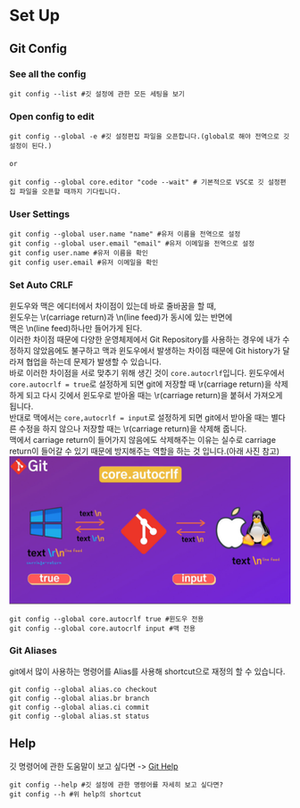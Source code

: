 # Set Up

## Git Config

### See all the config

```
git config --list #깃 설정에 관한 모든 세팅을 보기
```

### Open config to edit

```
git config --global -e #깃 설정편집 파일을 오픈합니다.(global로 해야 전역으로 깃 설정이 된다.)

or

git config --global core.editor "code --wait" # 기본적으로 VSC로 깃 설정편집 파일을 오픈할 때까지 기다립니다.
```

### User Settings

```
git config --global user.name "name" #유저 이름을 전역으로 설정
git config --global user.email "email" #유저 이메일을 전역으로 설정
git config user.name #유저 이름을 확인
git config user.email #유저 이메일을 확인
```

### Set Auto CRLF

윈도우와 맥은 에디터에서 차이점이 있는데 바로 줄바꿈을 할 때,<br>
윈도우는 \r(carriage return)과 \n(line feed)가 동시에 있는 반면에<br>
맥은 \n(line feed)하나만 들어가게 된다.<br>
이러한 차이점 때문에 다양한 운영체제에서 Git Repository를 사용하는 경우에 내가 수정하지 않았음에도 불구하고 맥과 윈도우에서 발생하는 차이점 때문에 Git history가 달라져 협업을 하는데 문제가 발생할 수 있습니다.<br>
바로 이러한 차이점을 서로 맞추기 위해 생긴 것이 `core.autocrlf`입니다.
윈도우에서 `core.autocrlf = true`로 설정하게 되면 git에 저장할 때 \r(carriage return)을 삭제하게 되고 다시 깃에서 윈도우로 받아올 때는 \r(carriage return)을 붙혀서 가져오게 됩니다.<br>
반대로 맥에서는 `core,autocrlf = input`로 설정하게 되면 git에서 받아올 때는 별다른 수정을 하지 않으나 저장할 때는 \r(carriage return)을 삭제해 줍니다.<br>
맥에서 carriage return이 들어가지 않음에도 삭제해주는 이유는 실수로 carriage return이 들어갈 수 있기 때문에 방지해주는 역할을 하는 것 입니다.(아래 사진 참고)<br>
![01-1](01-1.png)

```
git config --global core.autocrlf true #윈도우 전용
git config --global core.autocrlf input #맥 전용
```

### Git Aliases

git에서 많이 사용하는 명령어를 Alias를 사용해 shortcut으로 재정의 할 수 있습니다.<br>

```
git config --global alias.co checkout
git config --global alias.br branch
git config --global alias.ci commit
git config --global alias.st status
```

## Help

깃 명령어에 관한 도움말이 보고 싶다면 -> [Git Help](https://git-scm.com/docs)

```
git config --help #깃 설정에 관한 명령어를 자세히 보고 싶다면?
git config --h #위 help의 shortcut
```

```

```

